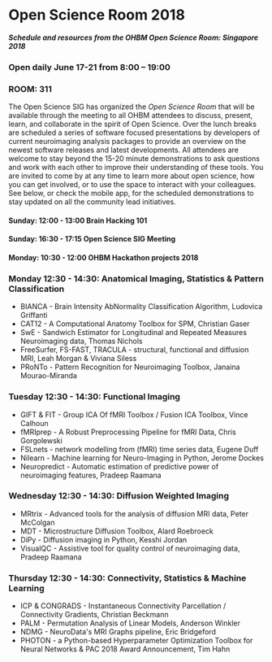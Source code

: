 # Open Science Room 2018

***Schedule and resources from the OHBM Open Science Room: Singapore 2018***

### Open daily June 17-21 from 8:00 – 19:00
### ROOM: 311

The Open Science SIG has organized the *Open Science Room* that will be available through the meeting to all OHBM attendees to discuss, present, learn, and collaborate in the spirit of Open Science. Over the lunch breaks are scheduled a series of software focused presentations by developers of current neuroimaging analysis packages to provide an overview on the newest software releases and latest developments. All attendees are welcome to stay beyond the 15-20 minute demonstrations to ask questions and work with each other to improve their understanding of these tools. You are invited to come by at any time to learn more about open science, how you can get involved, or to use the space to interact with your colleagues. See below, or check the mobile app, for the scheduled demonstrations to stay updated on all the community lead initiatives.

#### Sunday: 12:00 - 13:00 Brain Hacking 101
#### Sunday: 16:30 - 17:15 Open Science SIG Meeting

#### Monday: 10:30 - 12:00 OHBM Hackathon projects 2018

### Monday 12:30 - 14:30: Anatomical Imaging, Statistics & Pattern Classification
 - BIANCA - Brain Intensity AbNormality Classification Algorithm, Ludovica Griffanti
 - CAT12 - A Computational Anatomy Toolbox for SPM, Christian Gaser
 - SwE - Sandwich Estimator for Longitudinal and Repeated Measures Neuroimaging data, Thomas Nichols
 - FreeSurfer, FS-FAST, TRACULA - structural, functional and diffusion MRI, Leah Morgan & Viviana Siless
 - PRoNTo - Pattern Recognition for Neuroimaging Toolbox, Janaina Mourao-Miranda

### Tuesday 12:30 - 14:30: Functional Imaging
 - GIFT & FIT - Group ICA Of fMRI Toolbox / Fusion ICA Toolbox, Vince Calhoun
 - fMRIprep - A Robust Preprocessing Pipeline for fMRI Data, Chris Gorgolewski
 - FSLnets - network modelling from (fMRI) time series data, Eugene Duff
 - Nilearn - Machine learning for Neuro-Imaging in Python, Jerome Dockes
 - Neuropredict - Automatic estimation of predictive power of neuroimaging features, Pradeep Raamana
    
### Wednesday 12:30 - 14:30: Diffusion Weighted Imaging
 - MRtrix - Advanced tools for the analysis of diffusion MRI data, Peter McColgan
 - MDT - Microstructure Diffusion Toolbox, Alard Roebroeck
 - DiPy - Diffusion imaging in Python, Kesshi Jordan
 - VisualQC - Assistive tool for quality control of neuroimaging data, Pradeep Raamana

### Thursday 12:30 - 14:30: Connectivity, Statistics & Machine Learning
- ICP & CONGRADS - Instantaneous Connectivity Parcellation / Connectivity Gradients, Christian Beckmann
- PALM - Permutation Analysis of Linear Models, Anderson Winkler
- NDMG - NeuroData's MRI Graphs pipeline, Eric Bridgeford
- PHOTON - a Python-based Hyperparameter Optimization Toolbox for Neural Networks & PAC 2018 Award Announcement, Tim Hahn
 
